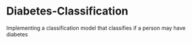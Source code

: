 # Diabetes-Classification
Implementing a classification model that classifies if a person may have diabetes
